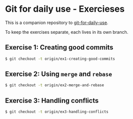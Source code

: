 # Git for daily use - Exercieses

This is a companion repository to [git-for-daily-use](https://github.com/mxtthias/git-for-daily-use).

To keep the exercises separate, each lives in its own branch.


## Exercise 1: Creating good commits

```bash
$ git checkout -t origin/ex1-creating-good-commits
```


## Exercise 2: Using `merge` and `rebase`

```bash
$ git checkout -t origin/ex2-merge-and-rebase
```


## Exercise 3: Handling conflicts

```bash
$ git checkout -t origin/ex3-handling-conflicts
```

